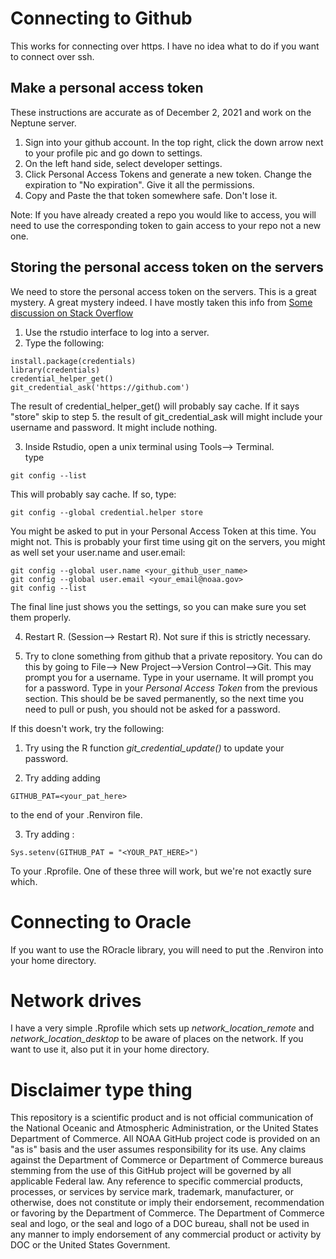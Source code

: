 # Connecting to Github

This works for connecting over https. I have no idea what to do if you want to connect over ssh.

## Make a personal access token
These instructions are accurate as of December 2, 2021 and work on the Neptune server.

1. Sign into your github account.  In the top right, click the down arrow next to your profile pic and go down to settings.
2. On the left hand side, select developer settings.
3. Click Personal Access Tokens and generate a new token.  Change the expiration to "No expiration". Give it all the permissions.  
4. Copy and Paste the that token somewhere safe.  Don't lose it. 

Note: If you have already created a repo you would like to access, you will need to use the corresponding token to gain access to your repo not a new one. 

## Storing the personal access token on the servers
We need to store the personal access token on the servers. This is a great mystery. A great mystery indeed.  I have mostly taken this info from [Some discussion on Stack Overflow](https://stackoverflow.com/questions/46645843/where-to-store-my-git-personal-access-token)

1. Use the rstudio interface to log into a server.
2.  Type the following:


```
install.package(credentials)
library(credentials)
credential_helper_get()
git_credential_ask('https://github.com')
```

The result of credential_helper_get() will probably say cache.  If it says "store" skip to step 5.
the result of git_credential_ask will might include your username and password.  It might include nothing.  

3.  Inside Rstudio, open a unix terminal using Tools--> Terminal.  
type
```
git config --list
```

This will probably say cache.  If so, type:

```
git config --global credential.helper store
``` 

You might be asked to put in your Personal Access Token at this time. You might not.  This is probably your first time using git on the servers, you might as well set your user.name and user.email:

```
git config --global user.name <your_github_user_name>
git config --global user.email <your_email@noaa.gov>
git config --list
```

The final line just shows you the settings, so you can make sure you set them properly.

4.  Restart R. (Session--> Restart R). Not sure if this is strictly necessary.

5.  Try to clone something from github that a private repository. You can do this by going to File--> New Project-->Version Control-->Git. This may prompt you for a username. Type in your username. It will prompt you for a password.  Type in your *Personal Access Token* from the previous section.  This should be be saved permanently, so the next time you need to pull or push, you should not be asked for a password.

If this doesn't work, try the following:

1. Try using the R function *git_credential_update()* to update your password.

2. Try adding adding 
```
GITHUB_PAT=<your_pat_here>
```
to the end of your .Renviron file.

3.  Try adding :
```
Sys.setenv(GITHUB_PAT = "<YOUR_PAT_HERE>")
```
To your .Rprofile.  One of these three will work, but we're not exactly sure which.

# Connecting to Oracle

If you want to use the ROracle library, you will need to put the .Renviron into your home directory.  

# Network drives

I have a very simple .Rprofile which sets up *network_location_remote* and *network_location_desktop* to be aware of places on the network.  If you want to use it, also put it in your home directory. 

# Disclaimer type thing
This repository is a scientific product and is not official communication of the National Oceanic and Atmospheric Administration, or the United States Department of Commerce. All NOAA GitHub project code is provided on an "as is" basis and the user assumes responsibility for its use. Any claims against the Department of Commerce or Department of Commerce bureaus stemming from the use of this GitHub project will be governed by all applicable Federal law. Any reference to specific commercial products, processes, or services by service mark, trademark, manufacturer, or otherwise, does not constitute or imply their endorsement, recommendation or favoring by the Department of Commerce. The Department of Commerce seal and logo, or the seal and logo of a DOC bureau, shall not be used in any manner to imply endorsement of any commercial product or activity by DOC or the United States Government.
